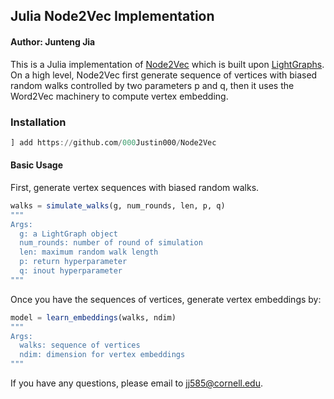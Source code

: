 ## Julia Node2Vec Implementation
#### Author: Junteng Jia

This is a Julia implementation of [Node2Vec](https://cs.stanford.edu/people/jure/pubs/node2vec-kdd16.pdf) which is built upon [LightGraphs](https://github.com/JuliaGraphs/LightGraphs.jl).
On a high level, Node2Vec first generate sequence of vertices with biased random walks controlled by two parameters p and q, then it uses the Word2Vec machinery to compute vertex embedding.

### Installation

```julia
] add https://github.com/000Justin000/Node2Vec
```

#### Basic Usage

First, generate vertex sequences with biased random walks.
```julia
walks = simulate_walks(g, num_rounds, len, p, q)
"""
Args:
  g: a LightGraph object
  num_rounds: number of round of simulation
  len: maximum random walk length
  p: return hyperparameter
  q: inout hyperparameter
"""
```

Once you have the sequences of vertices, generate vertex embeddings by:
```julia
model = learn_embeddings(walks, ndim)
"""
Args:
  walks: sequence of vertices
  ndim: dimension for vertex embeddings
"""
```

If you have any questions, please email to [jj585@cornell.edu](mailto:jj585@cornell.edu).
